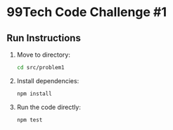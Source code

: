 # 99Tech Code Challenge #1

## Run Instructions

1. Move to directory:
   ```bash
   cd src/problem1

2. Install dependencies:
    ```bash
    npm install


3. Run the code directly:
    ```bash
    npm test

